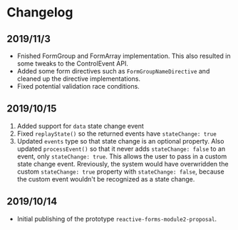 # Changelog

## 2019/11/3

- Fnished FormGroup and FormArray implementation. This also resulted in some tweaks to the ControlEvent API.
- Added some form directives such as `FormGroupNameDirective` and cleaned up the directive implementations.
- Fixed potential validation race conditions.

## 2019/10/15

1. Added support for `data` state change event
2. Fixed `replayState()` so the returned events have `stateChange: true`
3. Updated `events` type so that state change is an optional property. Also updated `processEvent()` so that it never adds `stateChange: false` to an event, only `stateChange: true`. This allows the user to pass in a custom state change event. Rreviously, the system would have overwridden the custom `stateChange: true` property with `stateChange: false`, because the custom event wouldn't be recognized as a state change.

## 2019/10/14

- Initial publishing of the prototype `reactive-forms-module2-proposal`.
